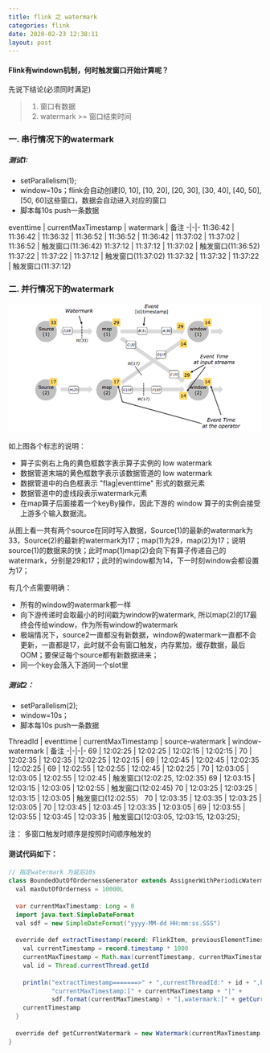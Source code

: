 ```yaml
---
title: flink 之 watermark
categories: flink
date: 2020-02-23 12:38:11
layout: post
---
```


#### Flink有windown机制，何时触发窗口开始计算呢？    
先说下结论(必须同时满足)
> 1. 窗口有数据
> 2. watermark >= 窗口结束时间

### 一. 串行情况下的watermark
##### 测试1:
- setParallelism(1);      
- window=10s；flink会自动创建[0, 10], [10, 20], [20, 30], [30, 40], [40, 50], [50, 60]这些窗口，数据会自动进入对应的窗口   
- 脚本每10s push一条数据     

eventtime | currentMaxTimestamp |  watermark  |  备注
-|-|-
11:36:42 | 11:36:42 | 11:36:32 | 
11:36:52 | 11:36:52 | 11:36:42 | 
11:37:02 | 11:37:02 | 11:36:52 | 触发窗口(11:36:42)
11:37:12 | 11:37:12 | 11:37:02 | 触发窗口(11:36:52)
11:37:22 | 11:37:22 | 11:37:12 | 触发窗口(11:37:02)
11:37:32 | 11:37:32 | 11:37:22 | 触发窗口(11:37:12)


### 二. 并行情况下的watermark
![并行视图的watermark](/assets/img/flink/watermark-in-paralle-stream.png)

如上图各个标志的说明：
- 算子实例右上角的黄色框数字表示算子实例的 low watermark
- 数据管道末端的黄色框数字表示该数据管道的 low watermark    
- 数据管道中的白色框表示 "flag\|eventtime" 形式的数据元素
- 数据管道中的虚线段表示watermark元素
- 在map算子后面接着一个keyBy操作，因此下游的 window 算子的实例会接受上游多个输入数据流。     

从图上看一共有两个source在同时写入数据，Source(1)的最新的watermark为33，Source(2)的最新的watermark为17；map(1)为29，map(2)为17；说明source(1)的数据来的快；此时map(1)map(2)会向下有算子传递自己的watermark，分别是29和17；此时的window都为14，下一时刻window会都设置为17；      

有几个点需要明确：
- 所有的window的watermark都一样
- 向下游传递时会取最小的时间戳为window的watermark, 所以map(2)的17最终会传给window，作为所有window的watermark
- 极端情况下，source2一直都没有新数据，window的watermark一直都不会更新，一直都是17，此时就不会有窗口触发，内存累加，缓存数据，最后OOM；要保证每个source都有新数据进来；
- 同一个key会落入下游同一个slot里

##### 测试2：
- setParallelism(2);    
- window=10s；   
- 脚本每10s push一条数据     

ThreadId | eventtime | currentMaxTimestamp | source-watermark | window-watermark | 备注
-|-|-|-
69 | 12:02:25 | 12:02:25 | 12:02:15 | 12:02:15 | 
70 | 12:02:35 | 12:02:35 | 12:02:25 | 12:02:15 | 
69 | 12:02:45 | 12:02:45 | 12:02:35 | 12:02:25 |
69 | 12:02:55 | 12:02:55 | 12:02:45 | 12:02:25 |
70 | 12:03:05 | 12:03:05 | 12:02:55 | 12:02:45 | 触发窗口(12:02:25, 12:02:35)
69 | 12:03:15 | 12:03:15 | 12:03:05 | 12:02:55 | 触发窗口(12:02:45)
70 | 12:03:25 | 12:03:25 | 12:03:15 | 12:03:05 | 触发窗口(12:02:55）
70 | 12:03:35 | 12:03:35 | 12:03:25 | 12:03:05 | 
70 | 12:03:45 | 12:03:45 | 12:03:35 | 12:03:05 |
69 | 12:03:55 | 12:03:55 | 12:03:45 | 12:03:35 | 触发窗口(12:03:05, 12:03:15, 12:03:25); 

注： 多窗口触发时顺序是按照时间顺序触发的

#### 测试代码如下：
``` java
// 指定watermark 为延后10s
class BoundedOutOfOrdernessGenerator extends AssignerWithPeriodicWatermarks[FlinkItem] {
  val maxOutOfOrderness = 10000L

  var currentMaxTimestamp: Long = 0
  import java.text.SimpleDateFormat
  val sdf = new SimpleDateFormat("yyyy-MM-dd HH:mm:ss.SSS")

  override def extractTimestamp(record: FlinkItem, previousElementTimestamp: Long): Long = {
    val currentTimestamp = record.timestamp * 1000
    currentMaxTimestamp = Math.max(currentTimestamp, currentMaxTimestamp)
	val id = Thread.currentThread.getId

	println("extractTimestamp=======>" + ",currentThreadId:" + id + ",key:" + record.counter + ",eventtime:[" + record.timestamp + "|" + sdf.format(record.timestamp*1000) + "]," +
		    "currentMaxTimestamp:[" + currentMaxTimestamp + "|" +
			sdf.format(currentMaxTimestamp) + "],watermark:[" + getCurrentWatermark().getTimestamp() + "|" + sdf.format(getCurrentWatermark().getTimestamp()) + "]")
    currentTimestamp
  }

  override def getCurrentWatermark = new Watermark(currentMaxTimestamp - maxOutOfOrderness)
}
```

<style>
table th:first-of-type {
    width: 11%;
}
table th:nth-of-type(2) {
    width: 15%;
}
table th:nth-of-type(3) {
    width: 15%;
}
table th:nth-of-type(4) {
    width: 15%;
}
table th:nth-of-type(5) {
    width: 15%;
}
</style>


